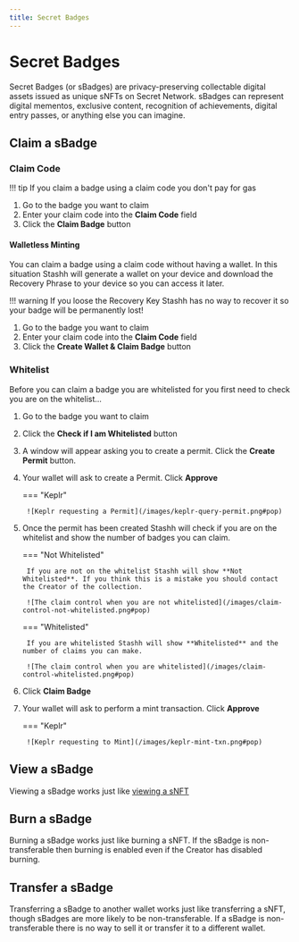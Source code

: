 ```yaml
---
title: Secret Badges
---
```


# Secret Badges

Secret Badges (or sBadges) are privacy-preserving collectable digital assets issued as unique sNFTs on Secret Network. sBadges can represent digital mementos, exclusive content, recognition of achievements, digital entry passes, or anything else you can imagine.

## Claim a sBadge

[](/images/claim-control-default.png#pop)

### Claim Code

!!! tip
    If you claim a badge using a claim code you don't pay for gas

1. Go to the badge you want to claim
2. Enter your claim code into the **Claim Code** field
3. Click the **Claim Badge** button

#### Walletless Minting

You can claim a badge using a claim code without having a wallet. In this situation Stashh will generate a wallet on your device and download the Recovery Phrase to your device so you can access it later.

!!! warning
    If you loose the Recovery Key Stashh has no way to recover it so your badge will be permanently lost!

1. Go to the badge you want to claim
2. Enter your claim code into the **Claim Code** field
3. Click the **Create Wallet & Claim Badge** button

### Whitelist

Before you can claim a badge you are whitelisted for you first need to check you are on the whitelist...

1. Go to the badge you want to claim
2. Click the **Check if I am Whitelisted** button
3. A window will appear asking you to create a permit. Click the **Create Permit** button.
4. Your wallet will ask to create a Permit. Click **Approve**

    === "Keplr"

        ![Keplr requesting a Permit](/images/keplr-query-permit.png#pop)

5. Once the permit has been created Stashh will check if you are on the whitelist and show the number of badges you can claim.

    === "Not Whitelisted"

        If you are not on the whitelist Stashh will show **Not Whitelisted**. If you think this is a mistake you should contact the Creator of the collection.

        ![The claim control when you are not whitelisted](/images/claim-control-not-whitelisted.png#pop)

    === "Whitelisted"

        If you are whitelisted Stashh will show **Whitelisted** and the number of claims you can make.

        ![The claim control when you are whitelisted](/images/claim-control-whitelisted.png#pop)

6. Click **Claim Badge**
7. Your wallet will ask to perform a mint transaction. Click **Approve**

    === "Keplr"

        ![Keplr requesting to Mint](/images/keplr-mint-txn.png#pop)

## View a sBadge

Viewing a sBadge works just like [viewing a sNFT](./view-nfts.md)

## Burn a sBadge

Burning a sBadge works just like burning a sNFT. If the sBadge is non-transferable then burning is enabled even if the Creator has disabled burning.

## Transfer a sBadge

Transferring a sBadge to another wallet works just like transferring a sNFT, though sBadges are more likely to be non-transferable. If a sBadge is non-transferable there is no way to sell it or transfer it to a different wallet.
